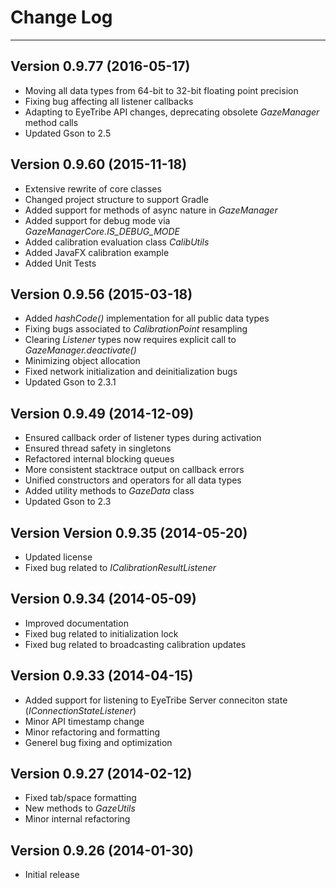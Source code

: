 # Change Log #
---

Version 0.9.77 (2016-05-17)
---
- Moving all data types from 64-bit to 32-bit floating point precision
- Fixing bug affecting all listener callbacks
- Adapting to EyeTribe API changes, deprecating obsolete *GazeManager* method calls 
- Updated Gson to 2.5

Version 0.9.60 (2015-11-18)
---
- Extensive rewrite of core classes
- Changed project structure to support Gradle
- Added support for methods of async nature in *GazeManager*
- Added support for debug mode via *GazeManagerCore.IS\_DEBUG\_MODE*
- Added calibration evaluation class *CalibUtils*
- Added JavaFX calibration example 
- Added Unit Tests

Version 0.9.56 (2015-03-18)
---

- Added *hashCode()* implementation for all public data types
- Fixing bugs associated to *CalibrationPoint* resampling
- Clearing *Listener* types now requires explicit call to *GazeManager.deactivate()*
- Minimizing object allocation
- Fixed network initialization and deinitialization bugs
- Updated Gson to 2.3.1

Version 0.9.49 (2014-12-09)
---

- Ensured callback order of listener types during activation 
- Ensured thread safety in singletons
- Refactored internal blocking queues
- More consistent stacktrace output on callback errors
- Unified constructors and operators for all data types
- Added utility methods to *GazeData* class
- Updated Gson to 2.3

Version Version 0.9.35 (2014-05-20)
---

-    Updated license
-    Fixed bug related to *ICalibrationResultListener*

Version 0.9.34 (2014-05-09)
---

-    Improved documentation
-    Fixed bug related to initialization lock
-    Fixed bug related to broadcasting calibration updates

Version 0.9.33 (2014-04-15)
---

-    Added support for listening to EyeTribe Server conneciton state (*IConnectionStateListener*)
-    Minor API timestamp change
-    Minor refactoring and formatting
-    Generel bug fixing and optimization

Version 0.9.27 (2014-02-12)
---

- Fixed tab/space formatting
- New methods to *GazeUtils*
- Minor internal refactoring

Version 0.9.26 (2014-01-30)
---

- Initial release